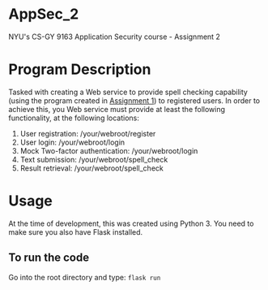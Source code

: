 # AppSec_2
NYU's CS-GY 9163 Application Security course - Assignment 2

# Program Description
Tasked with creating a Web service to provide spell checking capability (using the program created in [Assignment 1](https://github.com/paoga87/AppSec)) to registered users. In order to achieve this, you Web service must provide at least the following functionality, at the following locations:

1. User registration: /your/webroot/register
2. User login: /your/webroot/login
3. Mock Two-factor authentication: /your/webroot/login
4. Text submission: /your/webroot/spell_check
5. Result retrieval: /your/webroot/spell_check

# Usage
At the time of development, this was created using Python 3. You need to make sure you also have Flask installed.

## To run the code
Go into the root directory and type:
`flask run`
